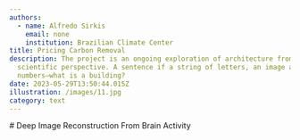 ```yaml
---
authors:
  - name: Alfredo Sirkis
    email: none
    institution: Brazilian Climate Center
title: Pricing Carbon Removal
description: The project is an ongoing exploration of architecture from a data
  scientific perspective. A sentence if a string of letters, an image a grid of
  numbers—what is a building?
date: 2023-05-29T13:50:44.015Z
illustration: /images/11.jpg
category: text
---
```

\# Deep Image Reconstruction From Brain Activity